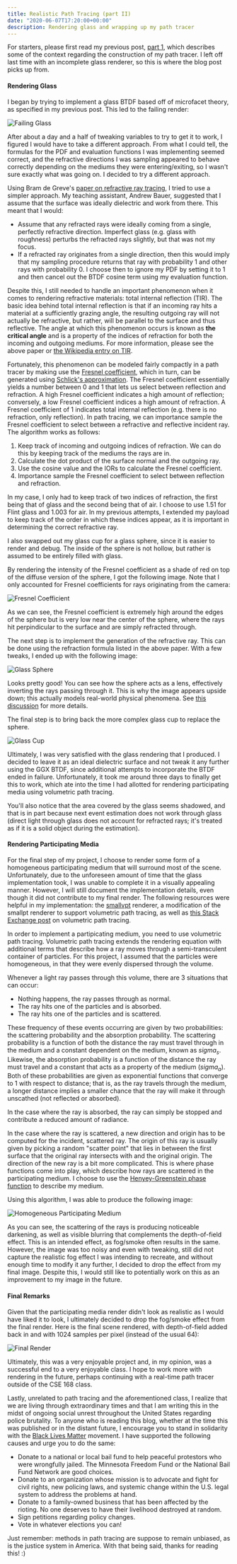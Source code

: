 ```yaml
---
title: Realistic Path Tracing (part II)
date: "2020-06-07T17:20:00+00:00"
description: Rendering glass and wrapping up my path tracer
---
```


For starters, please first read my previous post, [part 1](/blog/2020-05-26-path-tracing-part-i/), which
describes some of the context regarding the construction of
my path tracer. I left off last time with an incomplete 
glass renderer, so this is where the blog post picks up from.

#### Rendering Glass

I began by trying to implement a glass BTDF based off of
microfacet theory, as specified in my previous post. This led
to the failing render:

![Failing Glass](./render0.png)

After about a day and a half of tweaking variables to try to get it
to work, I figured I would have to take a different approach. 
From what I could tell, the formulas for the PDF and evaluation functions 
I was implementing seemed correct, and the refractive directions I was 
sampling appeared to behave correctly depending on the mediums they
were entering/exiting, so I wasn't sure exactly what was going on.
I decided to try a different approach.

Using Bram de Greve's [paper on refractive ray tracing](https://graphics.stanford.edu/courses/cs148-10-summer/docs/2006--degreve--reflection_refraction.pdf), 
I tried to use a simpler approach. My teaching assistant, Andrew Bauer, 
suggested that I assume that the surface was ideally dielectric and
work from there. This meant that I would:

* Assume that any refracted rays were ideally coming from a single,
perfectly refractive direction. Imperfect glass (e.g. glass with roughness) 
perturbs the refracted rays slightly, but that was not my focus.
* If a refracted ray originates from a single direction, then this would
imply that my sampling procedure returns that ray with probability 1 and
other rays with probability 0. I choose then to ignore my PDF by setting
it to 1 and then cancel out the BTDF cosine term using my evaluation function.

Despite this, I still needed to handle an important phenomenon when it
comes to rendering refractive materials: total internal reflection (TIR).
The basic idea behind total internal reflection is that if an incoming
ray hits a material at a sufficiently grazing angle, the resulting outgoing ray
will not actually be refractive, but rather, will be parallel to the surface
and thus reflective. The angle at which this phenomenon occurs is known
as **the critical angle** and is a property of the indices of refraction
for both the incoming and outgoing mediums. For more information, please
see the above paper or [the Wikipedia entry on TIR](https://en.wikipedia.org/wiki/Total_internal_reflection).

Fortunately, this phenomenon can be modeled fairly compactly in a path
tracer by making use the [Fresnel coefficient](https://en.wikipedia.org/wiki/Fresnel_equations#Complex_amplitude_reflection_and_transmission_coefficients), 
which in turn, can be generated using [Schlick's approximation](https://en.wikipedia.org/wiki/Schlick%27s_approximation).
The Fresnel coefficient essentially yields a number between 0 and 1
that lets us select between reflection and refraction. A high Fresnel
coefficient indicates a high amount of reflection; conversely, a low
Fresnel coefficient indices a high amount of refraction. A Fresnel
coefficient of 1 indicates total internal reflection (e.g. there is no
refraction, only reflection). In path tracing, we can importance sample 
the Fresnel coefficient to select between a refractive and reflective incident ray.
The algorithm works as follows:

1. Keep track of incoming and outgoing indices of refraction. We can do
this by keeping track of the mediums the rays are in.
2. Calculate the dot product of the surface normal and the outgoing ray.
3. Use the cosine value and the IORs to calculate the Fresnel coefficient.
4. Importance sample the Fresnel coefficient to select between reflection
and refraction.

In my case, I only had to keep track of two indices of refraction, the
first being that of glass and the second being that of air. I choose to
use 1.51 for Flint glass and 1.003 for air. In my previous attempts, I
extended my payload to keep track of the order in which these indices
appear, as it is important in determining the correct refractive ray.

I also swapped out my glass cup for a glass sphere, since it is
easier to render and debug. The inside of the sphere is not hollow,
but rather is assumed to be entirely filled with glass.

By rendering the intensity of the Fresnel coefficient as a shade
of red on top of the diffuse version of the sphere, I got the
following image. Note that I only accounted for Fresnel coefficients
for rays originating from the camera:

![Fresnel Coefficient](./render1.png)

As we can see, the Fresnel coefficient is extremely high around the
edges of the sphere but is very low near the center of the sphere,
where the rays hit perpindicular to the surface and are simply
refracted through.

The next step is to implement the generation of the refractive
ray. This can be done using the refraction formula listed in the
above paper. With a few tweaks, I ended up with the following image:

![Glass Sphere](./render2.png)

Looks pretty good! You can see how the sphere acts as a lens,
effectively inverting the rays passing through it. This is why
the image appears upside down; this actually models real-world
physical phenomena. See [this discussion](https://www.quora.com/Why-crystal-clear-glass-spheres-turnn-the-image-upside-down) for more details.

The final step is to bring back the more complex glass cup 
to replace the sphere.

![Glass Cup](./render3.png)

Ultimately, I was very satisfied with the glass rendering that I
produced. I decided to leave it as an ideal dielectric surface
and not tweak it any further using the GGX BTDF, since additional
attempts to incorporate the BTDF ended in failure. Unfortunately,
it took me around three days to finally get this to work, which
ate into the time I had allotted for rendering participating 
media using volumetric path tracing.

You'll also notice that the area covered by the glass seems 
shadowed, and that is in part because next event estimation does 
not work through glass (direct light through glass does not
account for refracted rays; it's treated as if it is a solid
object during the estimation).

#### Rendering Participating Media

For the final step of my project, I choose to render some form
of a homogeneous participating medium that will surround most of
the scene. Unfortunately, due to the unforeseen amount of time that the
glass implementation took, I was unable to complete it in a visually
appealing manner. However, I will still document the implementation
details, even though it did not contribute to my final render. The
following resources were helpful in my implementation: the
[smallvpt](https://github.com/seifeddinedridi/smallvpt) renderer, a modification
of the smallpt renderer to support volumetric path tracing, as well
as [this Stack Exchange post](https://computergraphics.stackexchange.com/questions/227/how-are-volumetric-effects-handled-in-raytracing) on volumetric path tracing.

In order to implement a partipicating medium, you need to use
volumetric path tracing. Volumetric path tracing extends the
rendering equation with additional terms that describe how a
ray moves through a semi-transculent container of particles.
For this project, I assumed that the particles were homogeneous,
in that they were evenly dispersed through the volume.

Whenever a light ray passes through this volume, there are 3 situations
that can occur:

* Nothing happens, the ray passes through as normal.
* The ray hits one of the particles and is absorbed.
* The ray hits one of the particles and is scattered.

These frequency of these events occurring are given by two probabilities:
the scattering probability and the absorption probability. The
scattering probability is a function of both the distance the ray
must travel through in the medium and a constant dependent on the
medium, known as $sigma_s$. Likewise, the absorption probability
is a function of the distance the ray must travel and a constant that
acts as a property of the medium ($sigma_a$). Both of these probabilities
are given as exponential functions that converge to 1 with respect to
distance; that is, as the ray travels through the medium, a longer 
distance implies a smaller chance that the ray will make it through
unscathed (not reflected or absorbed).

In the case where the ray is absorbed, the ray can simply be stopped
and contribute a reduced amount of radiance.

In the case where the ray is scattered, a new direction and origin has 
to be computed for the incident, scattered ray. The origin of this
ray is usually given by picking a random "scatter point" that lies in
between the first surface that the original ray intersects with and
the original origin. The direction of the new ray is a bit more complicated.
This is where phase functions come into play, which describe how rays
are scattered in the participating medium. I choose to use the
[Henyey-Greenstein phase function](http://www.astro.umd.edu/~jph/HG_note.pdf) to describe my medium.

Using this algorithm, I was able to produce the following image:

![Homogeneous Participating Medium](./render4.png)

As you can see, the scattering of the rays is producing noticeable
darkening, as well as visible blurring that complements the
depth-of-field effect. This is an intended effect, as fog/smoke
often results in the same. However, the image was too noisy and
even with tweaking, still did not capture the realistic fog
effect I was intending to recreate, and without enough time to
modify it any further, I decided to drop the effect from my final
image. Despite this, I would still like to potentially work on this 
as an improvement to my image in the future.

#### Final Remarks

Given that the participating media render didn't look as
realistic as I would have liked it to look, I ultimately decided
to drop the fog/smoke effect from the final render. Here is the
final scene rendered, with depth-of-field added back in and
with 1024 samples per pixel (instead of the usual 64):

![Final Render](./render5.png)

Ultimately, this was a very enjoyable project and, in my opinion,
was a successful end to a very enjoyable class. I hope to work
more with rendering in the future, perhaps continuing with
a real-time path tracer outside of the CSE 168 class.

Lastly, unrelated to path tracing and the aforementioned class, I 
realize that we are living through extraordinary times and that
I am writing this in the midst of ongoing social unrest throughout
the United States regarding police brutality. To anyone who is reading 
this blog, whether at the time this was published or in the distant future, I 
encourage you to stand in solidarity with the [Black Lives Matter](https://blacklivesmatters.carrd.co/)
movement. I have supported the following causes and urge you to do the same:

* Donate to a national or local bail fund to help peaceful protestors who
were wrongfully jailed. The Minnesota Freedom Fund or the National Bail
Fund Network are good choices.
* Donate to an organization whose mission is to advocate and fight for 
civil rights, new policing laws, and systemic change within the U.S. 
legal system to address the problems at hand.
* Donate to a family-owned business that has been affected by the rioting.
No one deserves to have their livelihood destroyed at random.
* Sign petitions regarding policy changes.
* Vote in whatever elections you can!

Just remember: methods in path tracing are suppose to remain unbiased, as is
the justice system in America. With that being said, thanks for reading this! :)
